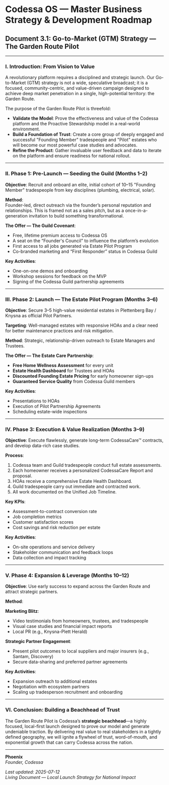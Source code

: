 # Codessa OS — Master Business Strategy & Development Roadmap  
## Document 3.1: Go-to-Market (GTM) Strategy — The Garden Route Pilot

---

### I. Introduction: From Vision to Value

A revolutionary platform requires a disciplined and strategic launch. Our Go-to-Market (GTM) strategy is not a wide, speculative broadcast; it is a focused, community-centric, and value-driven campaign designed to achieve deep market penetration in a single, high-potential territory: the Garden Route.

The purpose of the Garden Route Pilot is threefold:

- **Validate the Model**: Prove the effectiveness and value of the Codessa platform and the Proactive Stewardship model in a real-world environment.
- **Build a Foundation of Trust**: Create a core group of deeply engaged and successful "Founding Member" tradespeople and "Pilot" estates who will become our most powerful case studies and advocates.
- **Refine the Product**: Gather invaluable user feedback and data to iterate on the platform and ensure readiness for national rollout.

---

### II. Phase 1: Pre-Launch — Seeding the Guild (Months 1–2)

**Objective**: Recruit and onboard an elite, initial cohort of 10–15 "Founding Member" tradespeople from key disciplines (plumbing, electrical, solar).

**Method**:  
Founder-led, direct outreach via the founder’s personal reputation and relationships. This is framed not as a sales pitch, but as a once-in-a-generation invitation to build something transformational.

**The Offer — The Guild Covenant**:
- Free, lifetime premium access to Codessa OS
- A seat on the “Founder's Council” to influence the platform’s evolution
- First access to all jobs generated via Estate Pilot Program
- Co-branded marketing and “First Responder” status in Codessa Guild

**Key Activities**:
- One-on-one demos and onboarding
- Workshop sessions for feedback on the MVP
- Signing of the Codessa Guild partnership agreements

---

### III. Phase 2: Launch — The Estate Pilot Program (Months 3–6)

**Objective**: Secure 3–5 high-value residential estates in Plettenberg Bay / Knysna as official Pilot Partners.

**Targeting**:
Well-managed estates with responsive HOAs and a clear need for better maintenance practices and risk mitigation.

**Method**:
Strategic, relationship-driven outreach to Estate Managers and Trustees.

**The Offer — The Estate Care Partnership**:
- **Free Home Wellness Assessment** for every unit
- **Estate Health Dashboard** for Trustees and HOAs
- **Discounted Founding Estate Pricing** for early homeowner sign-ups
- **Guaranteed Service Quality** from Codessa Guild members

**Key Activities**:
- Presentations to HOAs
- Execution of Pilot Partnership Agreements
- Scheduling estate-wide inspections

---

### IV. Phase 3: Execution & Value Realization (Months 3–9)

**Objective**: Execute flawlessly, generate long-term CodessaCare™ contracts, and develop data-rich case studies.

**Process**:
1. Codessa team and Guild tradespeople conduct full estate assessments.
2. Each homeowner receives a personalized CodessaCare Report and proposal.
3. HOAs receive a comprehensive Estate Health Dashboard.
4. Guild tradespeople carry out immediate and contracted work.
5. All work documented on the Unified Job Timeline.

**Key KPIs**:
- Assessment-to-contract conversion rate
- Job completion metrics
- Customer satisfaction scores
- Cost savings and risk reduction per estate

**Key Activities**:
- On-site operations and service delivery
- Stakeholder communication and feedback loops
- Data collection and impact tracking

---

### V. Phase 4: Expansion & Leverage (Months 10–12)

**Objective**: Use early success to expand across the Garden Route and attract strategic partners.

**Method**:

**Marketing Blitz**:
- Video testimonials from homeowners, trustees, and tradespeople
- Visual case studies and financial impact reports
- Local PR (e.g., Knysna-Plett Herald)

**Strategic Partner Engagement**:
- Present pilot outcomes to local suppliers and major insurers (e.g., Santam, Discovery)
- Secure data-sharing and preferred partner agreements

**Key Activities**:
- Expansion outreach to additional estates
- Negotiation with ecosystem partners
- Scaling up tradesperson recruitment and onboarding

---

### VI. Conclusion: Building a Beachhead of Trust

The Garden Route Pilot is Codessa’s **strategic beachhead**—a highly focused, local-first launch designed to prove our model and generate undeniable traction. By delivering real value to real stakeholders in a tightly defined geography, we will ignite a flywheel of trust, word-of-mouth, and exponential growth that can carry Codessa across the nation.

---

**Phoenix**  
*Founder, Codessa*

_Last updated: 2025-07-12_  
_Living Document — Local Launch Strategy for National Impact_

